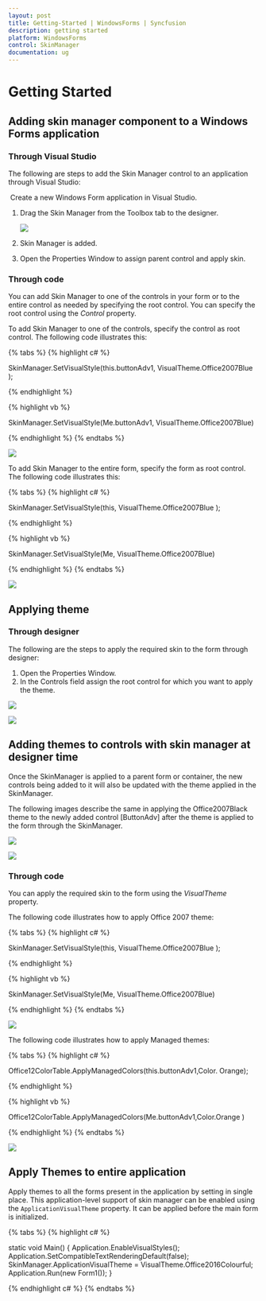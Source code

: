 ```yaml
---
layout: post
title: Getting-Started | WindowsForms | Syncfusion
description: getting started
platform: WindowsForms
control: SkinManager 
documentation: ug
---
```


# Getting Started

## Adding skin manager component to a Windows Forms application

### Through Visual Studio

The following are steps to add the Skin Manager control to an application through Visual Studio:

 Create a new Windows Form application in Visual Studio. 

1. Drag the Skin Manager from the Toolbox tab to the designer.

   ![](Getting-Started_images/Getting-Started_img1.png)



2. Skin Manager is added.  
3. Open the Properties Window to assign parent control and apply skin. 

### Through code


You can add Skin Manager to one of the controls in your form or to the entire control as needed by specifying the root control. You can specify the root control using the _Control_ property.

To add Skin Manager to one of the controls, specify the control as root control. The following code illustrates this: 

{% tabs %}
{% highlight c# %}

SkinManager.SetVisualStyle(this.buttonAdv1, VisualTheme.Office2007Blue );

{% endhighlight %}

{% highlight vb %}

SkinManager.SetVisualStyle(Me.buttonAdv1, VisualTheme.Office2007Blue)

{% endhighlight %}
{% endtabs %}

![](Getting-Started_images/Getting-Started_img2.png)

To add Skin Manager to the entire form, specify the form as root control. The following code illustrates this: 

{% tabs %}
{% highlight c# %}

SkinManager.SetVisualStyle(this, VisualTheme.Office2007Blue );

{% endhighlight %}

{% highlight vb %}

SkinManager.SetVisualStyle(Me, VisualTheme.Office2007Blue)

{% endhighlight %}
{% endtabs %}

![](Getting-Started_images/Getting-Started_img3.png)

## Applying theme 

### Through designer

The following are the steps to apply the required skin to the form through designer: 

1. Open the Properties Window.
2. In the Controls field assign the root control for which you want to apply the theme. 

![](Getting-Started_images/Getting-Started_img4.png)

![](Getting-Started_images/Getting-Started_img5.png)

## Adding themes to controls with skin manager at designer time

Once the SkinManager is applied to a parent form or container, the new controls being added to it will also be updated with the theme applied in the SkinManager.

The following images describe the same in applying the Office2007Black theme to the newly added control [ButtonAdv] after the theme is applied to the form through the SkinManager.

![](Getting-Started_images/Getting-Started_img6.png)

![](Getting-Started_images/Getting-Started_img7.png)

### Through code

You can apply the required skin to the form using the _VisualTheme_ property. 

The following code illustrates how to apply Office 2007 theme:

{% tabs %}
{% highlight c# %}

SkinManager.SetVisualStyle(this, VisualTheme.Office2007Blue );

{% endhighlight %}

{% highlight vb %}

SkinManager.SetVisualStyle(Me, VisualTheme.Office2007Blue)

{% endhighlight %}
{% endtabs %}

![](Getting-Started_images/Getting-Started_img8.png)


The following code illustrates how to apply Managed themes:

{% tabs %}
{% highlight c# %}

Office12ColorTable.ApplyManagedColors(this.buttonAdv1,Color. Orange);

{% endhighlight %}

{% highlight vb %}

Office12ColorTable.ApplyManagedColors(Me.buttonAdv1,Color.Orange )

{% endhighlight %}
{% endtabs %}

![](Getting-Started_images/Getting-Started_img9.png)

## Apply Themes to entire application

Apply themes to all the forms present in the application by setting in single place. This application-level support of skin manager can be enabled using the `ApplicationVisualTheme` property. It can be applied before the main form is initialized.

{% tabs %}
{% highlight c# %}

static void Main() 
    { 
        Application.EnableVisualStyles(); 
        Application.SetCompatibleTextRenderingDefault(false); 
        SkinManager.ApplicationVisualTheme = VisualTheme.Office2016Colourful; 
        Application.Run(new Form1()); 
    } 

{% endhighlight c# %}
{% endtabs %}
